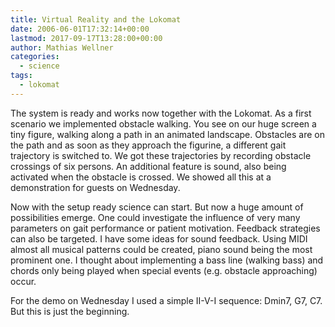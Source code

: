 ```yaml
---
title: Virtual Reality and the Lokomat
date: 2006-06-01T17:32:14+00:00
lastmod: 2017-09-17T13:28:00+00:00
author: Mathias Wellner
categories:
  - science
tags:
  - lokomat
---
```

The system is ready and works now together with the Lokomat. As a first scenario we implemented obstacle walking. You see on our huge screen a tiny figure, walking along a path in an animated landscape. Obstacles are on the path and as soon as they approach the figurine, a different gait trajectory is switched to. We got these trajectories by recording obstacle crossings of six persons. An additional feature is sound, also being activated when the obstacle is crossed. We showed all this at a demonstration for guests on Wednesday. 

Now with the setup ready science can start. But now a huge amount of possibilities emerge. One could investigate the influence of very many parameters on gait performance or patient motivation. Feedback strategies can also be targeted. I have some ideas for sound feedback. Using MIDI almost all musical patterns could be created, piano sound being the most prominent one. I thought about implementing a bass line (walking bass) and chords only being played when special events (e.g. obstacle approaching) occur. 

For the demo on Wednesday I used a simple II-V-I sequence: Dmin7, G7, C7. But this is just the beginning.